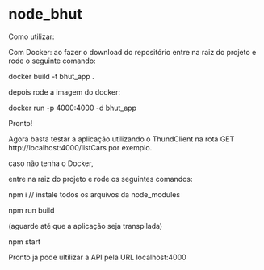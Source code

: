 # node_bhut

Como utilizar:

Com Docker:
ao fazer o download do repositório entre na raiz do projeto e rode o seguinte comando:

docker build -t bhut_app . 

depois rode a imagem do docker:

docker run -p 4000:4000 -d bhut_app

Pronto! 

Agora basta testar a aplicação utilizando o ThundClient na rota GET http://localhost:4000/listCars por exemplo.

caso não tenha o Docker, 

entre na raiz do projeto e rode os seguintes comandos:

npm i // instale todos os arquivos da node_modules

npm run build

(aguarde até que a aplicação seja transpilada) 

npm start

Pronto ja pode ultilizar a API pela URL localhost:4000

